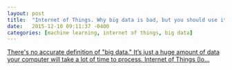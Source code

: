 ```yaml
---
layout: post
title:  "Internet of Things. Why big data is bad, but you should use it."
date:   2015-12-10 09:11:37 -0400
categories: [machine learning, internet of things, big data]
---
```


<a href="https://www.linkedin.com/pulse/internet-things-why-big-data-bad-you-should-use-maksim-sundukov" target="_blank">There's no accurate definition of "big data." It’s just a huge amount of data your computer will take a lot of time to process. Internet of Things (Io...</a>
